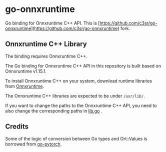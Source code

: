 # go-onnxruntime

Go binding for Onnxruntime C++ API.
This is [https://github.com/c3sr/go-onnxruntime](https://github.com/c3sr/go-onnxruntime) fork.

## Onnxruntime C++ Library

The binding requires Onnxruntime C++.

The Go binding for Onnxruntime C++ API in this repository is built based on Onnxruntime v1.15.1.

To install Onnxruntime C++ on your system, download runtime libraries from [Onnxruntime](https://github.com/microsoft/onnxruntime).

The Onnxruntime C++ libraries are expected to be under `/usr/lib/`.

If you want to change the paths to the Onnxruntime C++ API, you need to also change the corresponding paths in [lib.go](lib.go) .

## Credits

Some of the logic of conversion between Go types and Ort::Values is borrowed from [go-pytorch](https://github.com/c3sr/go-pytorch).
